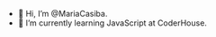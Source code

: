 - 👋 Hi, I’m @MariaCasiba. 
- 🌱 I’m currently learning JavaScript at CoderHouse.


<!---
MariaCasiba/MariaCasiba is a ✨ special ✨ repository because its `README.md` (this file) appears on your GitHub profile.
You can click the Preview link to take a look at your changes.
--->
